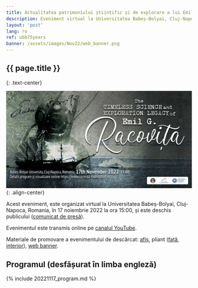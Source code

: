 ```yaml
---
title: Actualitatea patrimoniului științific și de explorare a lui Emil G. Racoviță
description: Eveniment virtual la Universitatea Babeș-Bolyai, Cluj-Napoca, Romania, în <strong>17 noiembrie 2022 la ora 15:00</strong> și transmis pe <a href="https://www.youtube.com/channel/UCQlrz7oSFbyjj3f6C_5Vngg">canalul YouTube</a>.
layout: 'post'
lang: ro
ref: ubb75years
banner: /assets/images/Nov22/web_banner.png
---
```



## {{ page.title }}
{: .text-center}

![](/assets/images/Nov22/web_banner.png){: .align-center}

Acest eveniment, este organizat virtual la Universitatea Babeș-Bolyai,  Cluj-Napoca, Romania, în 17 noiembrie 2022 la ora 15:00, și este deschis publicului ([comunicat de presă](/assets/images/Nov22/comunicat_presa_2022Nov17.pdf)).

Evenimentul este transmis online pe [canalul YouTube](https://youtu.be/XpB4I55p6vo).

Materiale de promovare a evenimentului de descărcat: [afiș](/assets/images/Nov22/poster.jpg), pliant ([față](/assets/images/Nov22/brochure_front.jpg), [interior](/assets/images/Nov22/brochure_interior.jpg)), [web banner](/assets/images/Nov22/web_banner.png).

## Programul (desfășurat în limba engleză)

{% include 20221117_program.md %}


